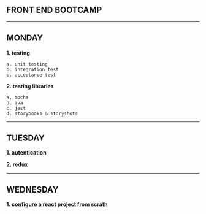## FRONT END BOOTCAMP
---

## MONDAY

**1. testing**

    a. unit testing
    b. integration test
    c. acceptance test

**2. testing libraries**

    a. mocha
    b. ava
    c. jest
    d. storybooks & storyshots
---

## TUESDAY

**1. autentication**

**2. redux**

---

## WEDNESDAY

**1. configure a react project from scrath**